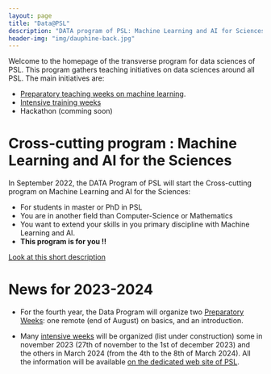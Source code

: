 ```yaml
---
layout: page
title: "Data@PSL"
description: "DATA program of PSL: Machine Learning and AI for Sciences"
header-img: "img/dauphine-back.jpg"
---
```


Welcome to the homepage of the transverse program for data sciences of PSL. This program gathers teaching initiatives on data sciences around all PSL. The main initiatives are:
- [Preparatory teaching weeks on machine learning](./preparatory-week).
- [Intensive training weeks](./intensive-week)
- Hackathon (comming soon)

# Cross-cutting program : Machine Learning and AI for the Sciences
In September 2022, the DATA Program of PSL will start the  Cross-cutting program on Machine Learning and AI for the Sciences:
- For students in master or PhD in PSL
- You are in another field than Computer-Science or Mathematics
- You want to extend your skills in you primary discipline with Machine Learning and AI.
- **This program is for you !!**

[Look at this short description](./assets/data4sciences-ccp.pdf)


# News for 2023-2024

- For the fourth year, the Data Program will organize two [Preparatory
  Weeks](./preparatory-week): one remote (end of August) on basics, and an introduction. 

- Many [intensive weeks](./intensive-week) will be organized (list
under construction) some in november 2023 (27th of november to the 1st
of december 2023) and the others in March 2024 (from the 4th to the
8th of March 2024). All the information will be available [on the
dedicated web site of PSL](https://psl-week.psl.eu/).




